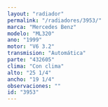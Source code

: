 ```yaml
---
layout: "radiador"
permalink: "/radiadores/3953/"
marca: "Mercedes Benz"
modelo: "ML320"
ano: "1999"
motor: "V6 3.2"
transmision: "Automática"
parte: "432605"
clima: "Con clima"
alto: "25 1/4"
ancho: "19 1/4"
observaciones: ""
id: "3953"
---
```


